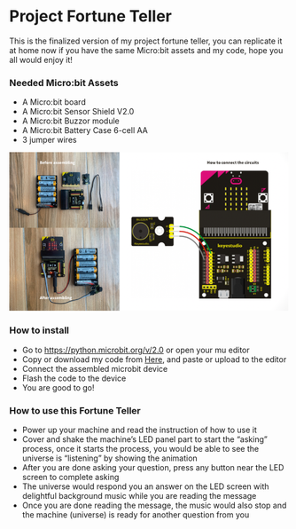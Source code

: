 # Project Fortune Teller
This is the finalized version of my project fortune teller, you can replicate it at home now if you have the same Micro:bit assets and my code, hope you all would enjoy it! 

### Needed Micro:bit Assets
* A Micro:bit board
* A Micro:bit Sensor Shield V2.0
* A Micro:bit Buzzor module
* A Micro:bit Battery Case 6-cell AA
* 3 jumper wires

![test](https://github.com/kimieouyang/project_fortuneteller2020/blob/master/imgtoexplainsmall.png)

### How to install
* Go to https://python.microbit.org/v/2.0 or open your mu editor
* Copy or download my code from [Here](https://github.com/kimieouyang/project_fortuneteller2020/blob/master/projectfortuneteller05082020.py), and paste or upload to the editor
* Connect the assembled microbit device
* Flash the code to the device
* You are good to go!

### How to use this Fortune Teller
* Power up your machine and read the instruction of how to use it
* Cover and shake the machine’s LED panel part to start the “asking” process, once it starts the process, you would be able to see the universe is “listening” by showing the animation
* After you are done asking your question, press any button near the LED screen to complete asking
* The universe would respond you an answer on the LED screen with delightful background music while you are reading the message
* Once you are done reading the message, the music would also stop and the machine (universe) is ready for another question from you
